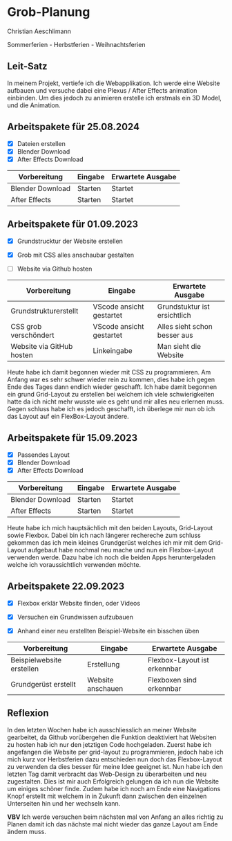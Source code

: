 # Grob-Planung

Christian Aeschlimann

Sommerferien - Herbstferien - Weihnachtsferien

## Leit-Satz

In meinem Projekt, vertiefe ich die Webapplikation. Ich werde eine Website aufbauen und versuche dabei eine Plexus / After Effects animation einbinden. Um dies jedoch zu animieren erstelle ich erstmals ein 3D Model, und die Animation.

## Arbeitspakete für 25.08.2024



- [x] Dateien erstellen
- [x] Blender Download
- [x] After Effects Download

| Vorbereitung             | Eingabe | Erwartete Ausgabe |
| ------------------------ | ------- | ----------------- |
| Blender Download | Starten  | Startet     |
| After Effects | Starten  | Startet     |



## Arbeitspakete für 01.09.2023


- [x] Grundstrucktur der Website erstellen
- [x] Grob mit CSS alles anschaubar gestalten
- [ ] Website via Github hosten


| Vorbereitung             | Eingabe | Erwartete Ausgabe |
| ------------------------ | ------- | ----------------- |
| Grundstrukturerstellt | VScode ansicht gestartet  |Grundstuktur ist ersichtlich  |
| CSS grob verschöndert | VScode ansicht gestartet  | Alles sieht schon besser aus    |
| Website via GitHub hosten | Linkeingabe | Man sieht die Website |

Heute habe ich damit begonnen wieder mit CSS zu programmieren. Am Anfang war es sehr schwer wieder rein zu kommen, dies habe ich gegen Ende des Tages dann endlich wieder geschafft. Ich habe damit begonnen ein grund Grid-Layout zu erstellen bei welchem ich viele schwierigkeiten hatte da ich nicht mehr wusste wie es geht und mir alles neu erlernen muss. Gegen schluss habe ich es jedoch geschafft, ich überlege mir nun ob ich das Layout auf ein FlexBox-Layout ändere.


## Arbeitspakete für 15.09.2023

- [x] Passendes Layout 
- [x] Blender Download
- [x] After Effects Download

| Vorbereitung             | Eingabe | Erwartete Ausgabe |
| ------------------------ | ------- | ----------------- |
| Blender Download | Starten  | Startet     |
| After Effects | Starten  | Startet     |


Heute habe ich mich hauptsächlich mit den beiden Layouts, Grid-Layout sowie Flexbox. Dabei bin ich nach längerer rechereche zum schluss gekommen das ich mein kleines Grundgerüst welches ich mir mit dem Grid-Layout aufgebaut habe nochmal neu mache und nun ein Flexbox-Layout verwenden werde. Dazu habe ich noch die beiden Apps heruntergeladen welche ich voraussichtlich verwenden möchte.


## Arbeitspakete 22.09.2023

- [x] Flexbox erklär Website finden, oder Videos
- [x] Versuchen ein Grundwissen aufzubauen
- [x] Anhand einer neu erstellten Beispiel-Website ein bisschen üben


| Vorbereitung             | Eingabe | Erwartete Ausgabe |
| ------------------------ | ------- | ----------------- |
| Beispielwebsite erstellen | Erstellung | Flexbox-Layout ist erkennbar |
| Grundgerüst erstellt | Website anschauen | Flexboxen sind erkennbar |


## Reflexion

In den letzten Wochen habe ich ausschliesslich an meiner Website gearbeitet, da Github vorübergehen die Funktion deaktiviert hat Websiten zu hosten hab ich nur den jetztigen Code hochgeladen. Zuerst habe ich angefangen die Website per grid-layout zu programmieren, jedoch habe ich mich kurz vor Herbstferien dazu entschieden nun doch das Flexbox-Layout zu verwenden da dies besser für meine Idee geeignet ist. Nun habe ich den letzten Tag damit verbracht das Web-Design zu überarbeiten und neu zugestalten. Dies ist mir auch Erfolgreich gelungen da ich nun die Website um einiges schöner finde. Zudem habe ich noch am Ende eine Navigations Knopf erstellt mit welchem in in Zukunft dann zwischen den einzelnen Unterseiten hin und her wechseln kann.

**VBV**
Ich werde versuchen beim nächsten mal von Anfang an alles richtig zu Planen damit ich das nächste mal nicht wieder das ganze Layout am Ende ändern muss.
